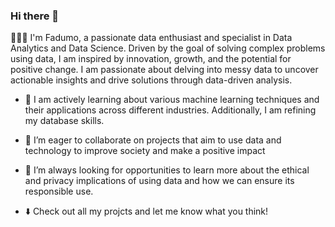 ### Hi there 👋

👩🏽‍💻 I'm Fadumo, a passionate data enthusiast and specialist in Data Analytics and Data Science. Driven by the goal of solving complex problems using data, I am inspired by innovation, growth, and the potential for positive change. I am passionate about delving into messy data to uncover actionable insights and drive solutions through data-driven analysis.

- 🌱 I am actively learning about various machine learning techniques and their applications across different industries.  Additionally, I am refining my database skills.

- 👯 I’m eager to collaborate on projects that aim to use data and technology to improve society and make a positive impact

- 🤔 I’m always looking for opportunities to learn more about the ethical and privacy implications of using data and how we can ensure its responsible use.

- ⬇️ Check out all my projcts and let me know what you think! 


